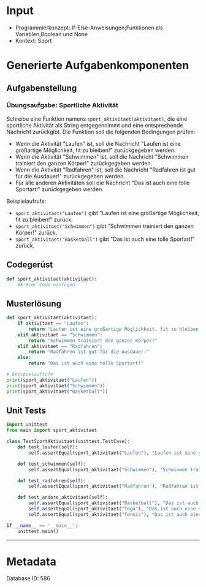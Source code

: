 # Input
- Programmierkonzept: If-Else-Anweisungen;Funktionen als Variablen;Boolean und None
- Kontext: Sport

# Generierte Aufgabenkomponenten
## Aufgabenstellung
### Übungsaufgabe: Sportliche Aktivität

Schreibe eine Funktion namens `sport_aktivitaet(aktivitaet)`, die eine sportliche Aktivität als String entgegennimmt und eine entsprechende Nachricht zurückgibt. Die Funktion soll die folgenden Bedingungen prüfen:

- Wenn die Aktivität "Laufen" ist, soll die Nachricht "Laufen ist eine großartige Möglichkeit, fit zu bleiben!" zurückgegeben werden.
- Wenn die Aktivität "Schwimmen" ist, soll die Nachricht "Schwimmen trainiert den ganzen Körper!" zurückgegeben werden.
- Wenn die Aktivität "Radfahren" ist, soll die Nachricht "Radfahren ist gut für die Ausdauer!" zurückgegeben werden.
- Für alle anderen Aktivitäten soll die Nachricht "Das ist auch eine tolle Sportart!" zurückgegeben werden.

Beispielaufrufe:
- `sport_aktivitaet("Laufen")` gibt "Laufen ist eine großartige Möglichkeit, fit zu bleiben!" zurück.
- `sport_aktivitaet("Schwimmen")` gibt "Schwimmen trainiert den ganzen Körper!" zurück.
- `sport_aktivitaet("Basketball")` gibt "Das ist auch eine tolle Sportart!" zurück.

## Codegerüst
```python
def sport_aktivitaet(aktivitaet):
    ## Hier Code einfügen
```

## Musterlösung
```python
def sport_aktivitaet(aktivitaet):
    if aktivitaet == "Laufen":
        return "Laufen ist eine großartige Möglichkeit, fit zu bleiben!"
    elif aktivitaet == "Schwimmen":
        return "Schwimmen trainiert den ganzen Körper!"
    elif aktivitaet == "Radfahren":
        return "Radfahren ist gut für die Ausdauer!"
    else:
        return "Das ist auch eine tolle Sportart!"

# Beispielaufrufe
print(sport_aktivitaet("Laufen"))
print(sport_aktivitaet("Schwimmen"))
print(sport_aktivitaet("Basketball"))
```

## Unit Tests
```python
import unittest
from main import sport_aktivitaet

class TestSportAktivitaet(unittest.TestCase):
    def test_laufen(self):
        self.assertEqual(sport_aktivitaet("Laufen"), "Laufen ist eine großartige Möglichkeit, fit zu bleiben!")

    def test_schwimmen(self):
        self.assertEqual(sport_aktivitaet("Schwimmen"), "Schwimmen trainiert den ganzen Körper!")

    def test_radfahren(self):
        self.assertEqual(sport_aktivitaet("Radfahren"), "Radfahren ist gut für die Ausdauer!")

    def test_andere_aktivitaet(self):
        self.assertEqual(sport_aktivitaet("Basketball"), "Das ist auch eine tolle Sportart!")
        self.assertEqual(sport_aktivitaet("Yoga"), "Das ist auch eine tolle Sportart!")
        self.assertEqual(sport_aktivitaet("Tennis"), "Das ist auch eine tolle Sportart!")

if __name__ == '__main__':
    unittest.main()
```
___
# Metadata
Database ID: 586

